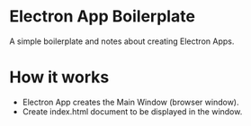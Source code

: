 # Electron App Boilerplate

A simple boilerplate and notes about creating Electron Apps.

# How it works

- Electron App creates the Main Window (browser window).
- Create index.html document to be displayed in the window.
